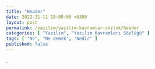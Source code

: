 ```yaml
---
title: "Header"
date: 2022-11-11 18:00:00 +0300
layout: post
permalink: /yazilim/yazilim-kavramlar-sozluk/header
categories: [ "Yazılım", "Yazılım Kavramları Sözlüğü" ]
tags: [ "Ne", "Ne demek", "Nedir" ]
published: false
---
```


.
